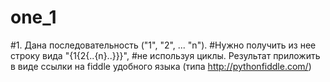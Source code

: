 # one_1
#1. Дана последовательность ("1", "2", ... "n").
#Нужно получить из нее строку вида "{1{2{..{n}..}}}", 
#не используя циклы. Результат приложить в виде ссылки на fiddle удобного языка (типа http://pythonfiddle.com/)
